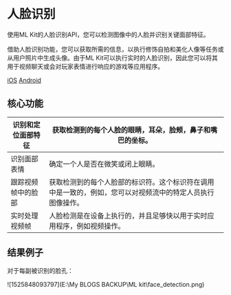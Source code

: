 # 人脸识别

使用ML Kit的人脸识别API，您可以检测图像中的人脸并识别关键面部特征。 

借助人脸识别功能，您可以获取所需的信息，以执行修饰自拍和美化人像等任务或从用户照片中生成头像。由于ML Kit可以执行实时的人脸识别，因此您可以将其用于视频聊天或会对玩家表情进行响应的游戏等应用程序。 

[iOS]() [Android]()

## 核心功能

| 识别和定位面部特征 | 获取检测到的每个人脸的眼睛，耳朵，脸颊，鼻子和嘴巴的坐标。   |
| ------------------ | ------------------------------------------------------------ |
| 识别面部表情       | 确定一个人是否在微笑或闭上眼睛。                             |
| 跟踪视频帧中的脸部 | 获取检测到的每个人脸部的标识符。这个标识符在调用中是一致的，例如，您可以对视频流中的特定人员执行图像操作。 |
| 实时处理视频帧     | 人脸检测是在设备上执行的，并且足够快以用于实时应用程序，例如视频操作。 |

## 结果例子

对于每副被识别的脸孔：

![1525848093797](E:\My BLOGS BACKUP\ML kit\face_detection.png)	

